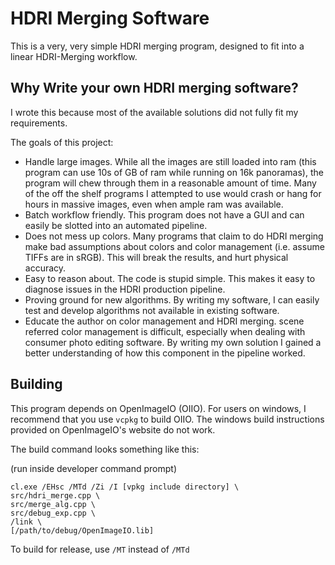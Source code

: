 # HDRI Merging Software

This is a very, very simple HDRI merging program, designed to fit into a linear HDRI-Merging workflow.

## Why Write your own HDRI merging software?

I wrote this because most of the available solutions did not fully fit my requirements.

The goals of this project:

 * Handle large images. While all the images are still loaded into ram (this program can use 10s of GB of ram while running on 16k panoramas), the program will chew through them in a reasonable amount of time. Many of the off the shelf programs I attempted to use would crash or hang for hours in massive images, even when ample ram was available. 
 * Batch workflow friendly. This program does not have a GUI and can easily be slotted into an automated pipeline.
 * Does not mess up colors. Many programs that claim to do HDRI merging make bad assumptions about colors and color management (i.e. assume TIFFs are in sRGB). This will break the results, and hurt physical accuracy.
 * Easy to reason about. The code is stupid simple. This makes it easy to diagnose issues in the HDRI production pipeline.
 * Proving ground for new algorithms. By writing my software, I can easily test and develop algorithms not available in existing software.
 * Educate the author on color management and HDRI merging. scene referred color management is difficult, especially when dealing with consumer photo editing software. By writing my own solution I gained a better understanding of how this component in the pipeline worked.

## Building

This program depends on OpenImageIO (OIIO). For users on windows, I recommend that you use `vcpkg` to build OIIO. The windows build instructions provided on OpenImageIO's website do not work.

The build command looks something like this:

(run inside developer command prompt)
```
cl.exe /EHsc /MTd /Zi /I [vpkg include directory] \
src/hdri_merge.cpp \
src/merge_alg.cpp \
src/debug_exp.cpp \
/link \
[/path/to/debug/OpenImageIO.lib]
```
To build for release, use `/MT` instead of `/MTd`
